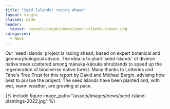 ```yaml
---
title: "Seed Islands: racing ahead"
layout: single
classes: wide
header:
  teaser: /assets/images/news/seed-islands-teaser.png
categories:
  - News
---
```


Our 'seed islands' project is racing ahead, based on expert botanical and geomorphological advice.  The idea is to plant 'seed islands' of diverse native trees scattered among mānuka-kānuka shrublands to speed up the regeneration of biodiverse native forest.  Many thanks to Lotteries and Tāne's Tree Trust for this report by David and Michael Bergin, advising how best to pursue the project.  The seed islands have been planted and, with wet, warm weather, are growing at pace.

{% include figure image_path="/assets/images/news/seed-island-plantings-2022.jpg" %}